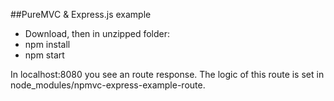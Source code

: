 ##PureMVC & Express.js example

- Download, then in unzipped folder:
- npm install
- npm start

In localhost:8080 you see an route response. The logic of this route is set in node_modules/npmvc-express-example-route.
